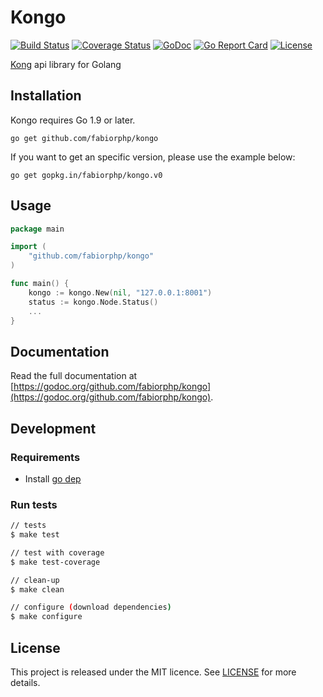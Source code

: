 # Kongo

[![Build Status](https://img.shields.io/travis/fabiorphp/kongo/master.svg?style=flat-square)](https://travis-ci.org/fabiorphp/kongo)
[![Coverage Status](https://img.shields.io/coveralls/fabiorphp/kongo/master.svg?style=flat-square)](https://coveralls.io/github/fabiorphp/kongo?branch=master)
[![GoDoc](https://img.shields.io/badge/godoc-reference-5272B4.svg?style=flat-square)](https://godoc.org/github.com/fabiorphp/kongo)
[![Go Report Card](https://goreportcard.com/badge/github.com/fabiorphp/kongo?style=flat-square)](https://goreportcard.com/report/github.com/fabiorphp/kongo)
[![License](https://img.shields.io/badge/License-MIT-blue.svg?style=flat-square)](https://github.com/fabiorphp/kongo/blob/master/LICENSE)

[Kong](https://getkong.org) api library for Golang

## Installation

Kongo requires Go 1.9 or later.

```
go get github.com/fabiorphp/kongo
```

If you want to get an specific version, please use the example below:

```
go get gopkg.in/fabiorphp/kongo.v0
```

## Usage
```go
package main

import (
    "github.com/fabiorphp/kongo"
)

func main() {
    kongo := kongo.New(nil, "127.0.0.1:8001")
    status := kongo.Node.Status()
    ...
}
```

## Documentation

Read the full documentation at [https://godoc.org/github.com/fabiorphp/kongo](https://godoc.org/github.com/fabiorphp/kongo).

## Development

### Requirements

- Install [go dep](https://github.com/golang/dep)

### Run tests
```sh
// tests
$ make test

// test with coverage
$ make test-coverage

// clean-up
$ make clean

// configure (download dependencies)
$ make configure
```

## License

This project is released under the MIT licence. See [LICENSE](https://github.com/fabiorphp/kongo/blob/master/LICENSE) for more details.
